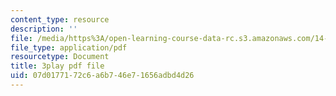 ```yaml
---
content_type: resource
description: ''
file: /media/https%3A/open-learning-course-data-rc.s3.amazonaws.com/14-01-principles-of-microeconomics-fall-2018/07d0177172c6a6b746e71656adbd4d26_BNy84DCRxzo.pdf
file_type: application/pdf
resourcetype: Document
title: 3play pdf file
uid: 07d01771-72c6-a6b7-46e7-1656adbd4d26
---
```

